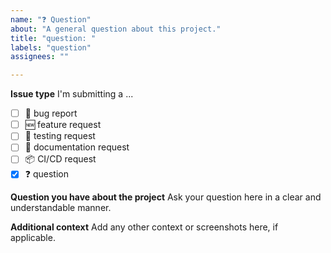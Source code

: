 ```yaml
---
name: "❓ Question"
about: "A general question about this project."
title: "question: "
labels: "question"
assignees: ""

---
```

**Issue type**
I'm submitting a ...
- [ ] 🐛 bug report
- [ ] 🆕 feature request
- [ ] 🧪 testing request
- [ ] 📄 documentation request
- [ ] 📦 CI/CD request
- [x] ❓ question

**Question you have about the project**
Ask your question here in a clear and understandable manner.

**Additional context**
Add any other context or screenshots here, if applicable.
